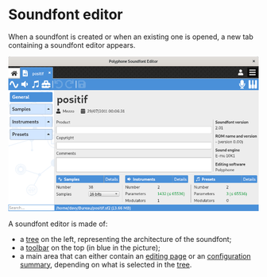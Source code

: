 # Soundfont editor

When a soundfont is created or when an existing one is opened, a new tab
containing a soundfont editor appears.

![soundfont editor]

A soundfont editor is made of:

  - a [tree] on the left, representing the architecture of the soundfont;
  - a [toolbar] on the top (in blue in the picture);
  - a main area that can either contain an [editing page] or an
    [configuration summary], depending on what is selected in the [tree].



[tree]:                  /manual/soundfont-editor/tree
[toolbar]:               /manual/soundfont-editor/toolbar
[editing page]:          /manual/soundfont-editor/editing-pages
[configuration summary]: /manual/soundfont-editor/configuration-summaries

[soundfont editor]: ../images/soundfont_editor.png

